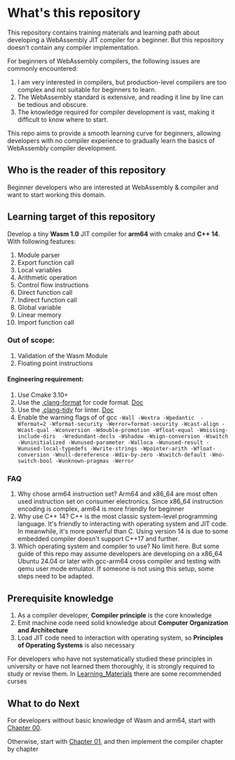 # What's this repository

This repository contains training materials and learning path about developing a WebAssembly JIT compiler for a beginner.
But this repository doesn't contain any compiler implementation.

For beginners of WebAssembly compilers, the following issues are commonly encountered:

1. I am very interested in compilers, but production-level compilers are too complex and not suitable for beginners to learn.
2. The WebAssembly standard is extensive, and reading it line by line can be tedious and obscure.
3. The knowledge required for compiler development is vast, making it difficult to know where to start.

This repo aims to provide a smooth learning curve for beginners, allowing developers with no compiler experience to gradually learn the basics of WebAssembly compiler development.

## Who is the reader of this repository

Beginner developers who are interested at WebAssembly & compiler and want to start working this domain.

## Learning target of this repository

Develop a tiny **Wasm 1.0** JIT compiler for **arm64** with cmake and **C++ 14**. With following features:

1. Module parser
2. Export function call
3. Local variables
4. Arithmetic operation
5. Control flow instructions
6. Direct function call
7. Indirect function call
8. Global variable
9. Linear memory
10. Import function call

### Out of scope:

1. Validation of the Wasm Module
2. Floating point instructions

#### Engineering requirement:

1. Use Cmake 3.10+
2. Use the [.clang-format](./clang-format) for code format. [Doc](https://clang.llvm.org/docs/ClangFormat.html)
3. Use the [.clang-tidy](./clang-tidy) for linter. [Doc](https://clang.llvm.org/extra/clang-tidy/)
4. Enable the warning flags of of gcc `-Wall -Wextra -Wpedantic  -Wformat=2
-Wformat-security -Werror=format-security -Wcast-align -Wcast-qual -Wconversion
-Wdouble-promotion -Wfloat-equal -Wmissing-include-dirs 
-Wredundant-decls -Wshadow -Wsign-conversion -Wswitch -Wuninitialized
-Wunused-parameter -Walloca -Wunused-result -Wunused-local-typedefs
-Wwrite-strings -Wpointer-arith -Wfloat-conversion -Wnull-dereference -Wdiv-by-zero
-Wswitch-default -Wno-switch-bool -Wunknown-pragmas -Werror`

### FAQ

1. Why chose arm64 instruction set?
   Arm64 and x86_64 are most often used instruction set on consumer electronics. Since x86_64 instruction encoding is complex, arm64 is more friendly for beginner
2. Why use C++ 14?
   C++ is the most classic system-level programming language. It's friendly to interacting with operating system and JIT code. In meanwhile, it's more powerful than C. Using version 14 is due to some embedded compiler doesn't support C++17 and further.
3. Which operating system and compiler to use?
   No limit here. But some guide of this repo may assume developers are developing on a x86_64 Ubuntu 24.04 or later with gcc-arm64 cross compiler and testing with qemu user mode emulator. If someone is not using this setup, some steps need to be adapted.

## Prerequisite knowledge

1. As a compiler developer, **Compiler principle** is the core knowledge
2. Emit machine code need solid knowledge about **Computer Organization and Architecture**
3. Load JIT code need to interaction with operating system, so **Principles of Operating Systems** is also necessary

For developers who have not systematically studied these principles in university or have not learned them thoroughly, it is strongly required to study or revise them.
In [Learning_Materials](./Learning_Materials) there are some recommended curses

## What to do Next

For developers without basic knowledge of Wasm and arm64, start with [Chapter 00](./Chapter00/).

Otherwise, start with [Chapter 01](./Chapter01/), and then implement the compiler chapter by chapter
